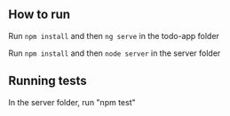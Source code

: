 ## How to run

Run `npm install` and then `ng serve` in the todo-app folder

Run `npm install` and then `node server` in the server folder


## Running tests

In the server folder, run "npm test"